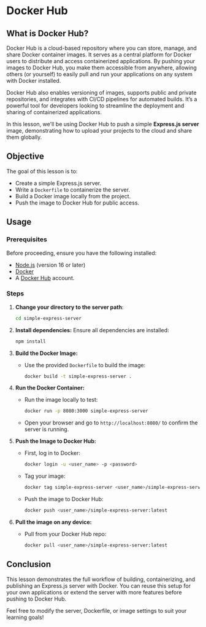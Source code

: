 # Docker Hub

## What is Docker Hub?
Docker Hub is a cloud-based repository where you can store, manage, and share Docker container images. It serves as a central platform for Docker users to distribute and access containerized applications. By pushing your images to Docker Hub, you make them accessible from anywhere, allowing others (or yourself) to easily pull and run your applications on any system with Docker installed.

Docker Hub also enables versioning of images, supports public and private repositories, and integrates with CI/CD pipelines for automated builds. It’s a powerful tool for developers looking to streamline the deployment and sharing of containerized applications.

In this lesson, we'll be using Docker Hub to push a simple **Express.js server** image, demonstrating how to upload your projects to the cloud and share them globally.

## Objective
The goal of this lesson is to:
- Create a simple Express.js server.
- Write a `Dockerfile` to containerize the server.
- Build a Docker image locally from the project.
- Push the image to Docker Hub for public access.

## Usage

### Prerequisites
Before proceeding, ensure you have the following installed:
- [Node.js](https://nodejs.org/) (version 16 or later)
- [Docker](https://www.docker.com/get-started)
- A [Docker Hub](https://hub.docker.com/) account.

### Steps

1. **Change your directory to the server path**:
   ```bash
   cd simple-express-server
   ```

2. **Install dependencies:**
   Ensure all dependencies are installed:
   ```bash
   npm install
   ```

3. **Build the Docker Image:**
   - Use the provided `Dockerfile` to build the image:
     ```bash
     docker build -t simple-express-server .
     ```

4. **Run the Docker Container:**
   - Run the image locally to test:
     ```bash
     docker run -p 8080:3000 simple-express-server
     ```
   - Open your browser and go to `http://localhost:8080/` to confirm the server is running.

5. **Push the Image to Docker Hub:**
   - First, log in to Docker:
     ```bash
     docker login -u <user_name> -p <password>
     ```
   - Tag your image:
     ```bash
     docker tag simple-express-server <user_name>/simple-express-server:latest
     ```
   - Push the image to Docker Hub:
     ```bash
     docker push <user_name>/simple-express-server:latest
     ```

6. **Pull the image on any device:**
   - Pull from your Docker Hub repo:
     ```bash
     docker pull <user_name>/simple-express-server:latest
     ```

## Conclusion
This lesson demonstrates the full workflow of building, containerizing, and publishing an Express.js server with Docker. You can reuse this setup for your own applications or extend the server with more features before pushing to Docker Hub.

Feel free to modify the server, Dockerfile, or image settings to suit your learning goals!
